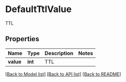 # DefaultTtlValue

TTL

## Properties
Name | Type | Description | Notes
------------ | ------------- | ------------- | -------------
**value** | **int** | TTL | 

[[Back to Model list]](../README.md#documentation-for-models) [[Back to API list]](../README.md#documentation-for-api-endpoints) [[Back to README]](../README.md)


